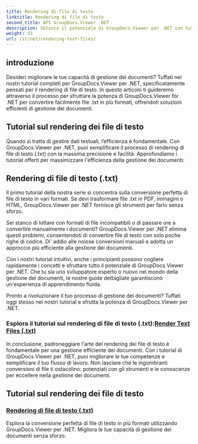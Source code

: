 ```yaml
---
title: Rendering di file di testo
linktitle: Rendering di file di testo
second_title: API GroupDocs.Viewer .NET
description: Sblocca il potenziale di GroupDocs.Viewer per .NET con tutorial sul rendering di file di testo. Converti file .txt in vari formati per una migliore gestione dei documenti.
weight: 33
url: /it/net/rendering-text-files/
---
```

## introduzione

Desideri migliorare le tue capacità di gestione dei documenti? Tuffati nei nostri tutorial completi per GroupDocs.Viewer per .NET, specificatamente pensati per il rendering di file di testo. In questo articolo ti guideremo attraverso il processo per sfruttare la potenza di GroupDocs.Viewer for .NET per convertire facilmente file .txt in più formati, offrendoti soluzioni efficienti di gestione dei documenti.

## Tutorial sul rendering dei file di testo

Quando si tratta di gestire dati testuali, l’efficienza è fondamentale. Con GroupDocs.Viewer per .NET, puoi semplificare il processo di rendering di file di testo (.txt) con la massima precisione e facilità. Approfondiamo i tutorial offerti per massimizzare l'efficienza della gestione dei documenti:

## Rendering di file di testo (.txt)

Il primo tutorial della nostra serie si concentra sulla conversione perfetta di file di testo in vari formati. Se devi trasformare file .txt in PDF, immagini o HTML, GroupDocs.Viewer per .NET fornisce gli strumenti per farlo senza sforzo. 

Sei stanco di lottare con formati di file incompatibili o di passare ore a convertire manualmente i documenti? GroupDocs.Viewer per .NET elimina questi problemi, consentendoti di convertire file di testo con solo poche righe di codice. Di' addio alle noiose conversioni manuali e adotta un approccio più efficiente alla gestione dei documenti.

Con i nostri tutorial intuitivi, anche i principianti possono cogliere rapidamente i concetti e sfruttare tutto il potenziale di GroupDocs.Viewer per .NET. Che tu sia uno sviluppatore esperto o nuovo nel mondo della gestione dei documenti, le nostre guide dettagliate garantiscono un'esperienza di apprendimento fluida.

Pronto a rivoluzionare il tuo processo di gestione dei documenti? Tuffati oggi stesso nei nostri tutorial e sfrutta la potenza di GroupDocs.Viewer per .NET.

###  Esplora il tutorial sul rendering di file di testo (.txt):[Render Text Files (.txt)](./render-txt/)

In conclusione, padroneggiare l'arte del rendering dei file di testo è fondamentale per una gestione efficiente dei documenti. Con i tutorial di GroupDocs.Viewer per .NET, puoi migliorare le tue competenze e semplificare il tuo flusso di lavoro. Non lasciare che le ingombranti conversioni di file ti ostacolino: potenziati con gli strumenti e le conoscenze per eccellere nella gestione dei documenti.
## Tutorial sul rendering dei file di testo
### [Rendering di file di testo (.txt)](./render-txt/)
Esplora la conversione perfetta di file di testo in più formati utilizzando GroupDocs.Viewer per .NET. Migliora le tue capacità di gestione dei documenti senza sforzo.
